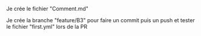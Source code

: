 Je crée le fichier "Comment.md"

Je crée la branche "feature/B3" pour faire un commit puis un push et tester le fichier "first.yml" lors de la PR
